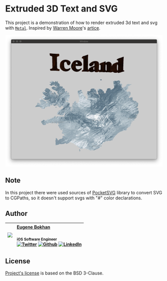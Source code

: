 # Extruded 3D Text and SVG

This project is a demonstration of how to render extruded 3d text and svg with [`Metal`](https://developer.apple.com/metal/). Inspired by [Warren Moore](https://github.com/warrenm)'s [artice](http://metalbyexample.com/text-3d/).

<p align="center">
    <img src="Media/Extruded 3D Text & SVG.png", width="800">
</p>

## Note

In this project there were used sources of [PocketSVG](https://github.com/pocketsvg/PocketSVG) library to convert SVG to CGPaths, so it doesn't support svgs with "#" color declarations.

## Author
| [<img src="https://avatars1.githubusercontent.com/u/8983647?s=460&amp;v=4" width="120px;"/>](https://github.com/eugenebokhan)   | [Eugene Bokhan](https://github.com/eugenebokhan)<br/><br/><sub>iOS Software Engineer</sub><br/> [![Twitter][1.1]][1] [![Github][2.1]][2] [![LinkedIn][3.1]][3]|
| - | :- |

[1.1]: http://i.imgur.com/wWzX9uB.png (twitter icon without padding)
[2.1]: http://i.imgur.com/9I6NRUm.png (github icon without padding)
[3.1]: https://www.kingsfund.org.uk/themes/custom/kingsfund/dist/img/svg/sprite-icon-linkedin.svg (linkedin icon)

[1]: https://twitter.com/eugenebokhan
[2]: https://github.com/eugenebokhan
[3]: https://www.linkedin.com/in/eugenebokhan/

## License

[Project's license](LICENSE) is based on the BSD 3-Clause.
